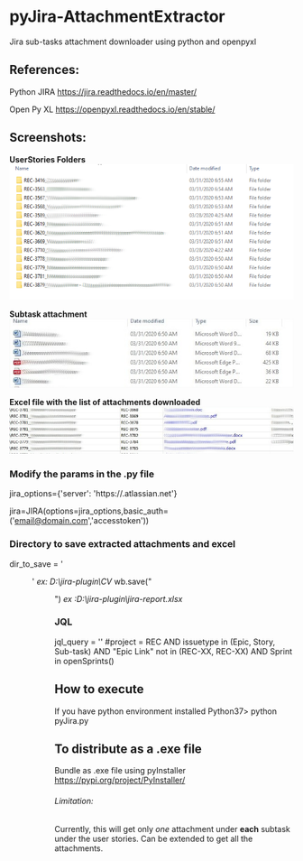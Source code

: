 # pyJira-AttachmentExtractor
Jira sub-tasks attachment downloader using python and openpyxl

## References:
Python JIRA 
https://jira.readthedocs.io/en/master/

Open Py XL
https://openpyxl.readthedocs.io/en/stable/

## Screenshots:
__UserStories Folders__
![User Stories Folders](/images/stories.png)

__Subtask attachment__
![Subtask attachment](/images/subtasks_attc.jpg)

__Excel file with the list of attachments downloaded__
![Excel file with the list of attachments downloaded](/images/excel.jpg)


### Modify the params in the .py file
jira_options={'server': 'https://<company>.atlassian.net'}

jira=JIRA(options=jira_options,basic_auth=('email@domain.com','accesstoken'))

### Directory to save extracted attachments and excel
dir_to_save = '<Dir to save>'  _ex: D:\\jira-plugin\\CV_
wb.save("<Dir to save excel>") _ex :D:\\jira-plugin\\jira-report.xlsx_

### JQL
jql_query = '<JQL to suit the req>' #project = REC AND issuetype in (Epic, Story, Sub-task) AND "Epic Link" not in (REC-XX, REC-XX) AND Sprint in openSprints()


## How to execute
If you have python environment installed
Python37> python pyJira.py

## To distribute as a .exe file
Bundle as .exe file using pyInstaller
https://pypi.org/project/PyInstaller/ 

###### Limitation:
Currently, this will get only *one* attachment under **each** subtask under the user stories.
Can be extended to get all the attachments.
